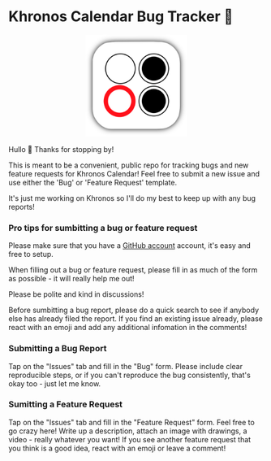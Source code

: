 # Khronos Calendar Bug Tracker 🐛

<p align="center">
  <picture>
    <img src="https://github.com/emilyCheroske/KhronosCalendarBugs/blob/main/icon.png" width=200>
  </picture>
</p>

Hullo 👋 Thanks for stopping by!

This is meant to be a convenient, public repo for tracking bugs and new feature requests for Khronos Calendar! Feel free to submit a new issue and use either the 'Bug' or 'Feature Request' template.

It's just me working on Khronos so I'll do my best to keep up with any bug reports!

### Pro tips for sumbitting a bug or feature request

Please make sure that you have a [GitHub account](https://github.com/) account, it's easy and free to setup.

When filling out a bug or feature request, please fill in as much of the form as possible - it will really help me out!

Please be polite and kind in discussions!

Before sumbitting a bug report, please do a quick search to see if anybody else has already filed the report. If you find an existing issue already, please react with an emoji and add any additional infomation in the comments!

### Submitting a Bug Report

Tap on the "Issues" tab and fill in the "Bug" form. Please include clear reproducible steps, or if you can't reproduce the bug consistently, that's okay too - just let me know. 

### Sumitting a Feature Request

Tap on the "Issues" tab and fill in the "Feature Request" form. Feel free to go crazy here! Write up a description, attach an image with drawings, a video - really whatever you want! If you see another feature request that you think is a good idea, react with an emoji or leave a comment!

